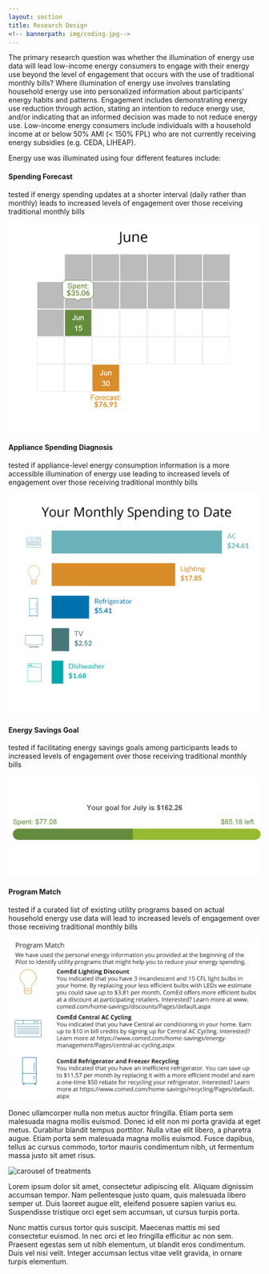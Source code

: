 ```yaml
---
layout: section
title: Research Design
<!-- bannerpath: img/coding.jpg-->
---
```


<p>The primary research question was whether the illumination of energy use data will lead low-income energy consumers to engage with their energy use beyond the level of engagement that occurs with the use of traditional monthly bills? Where illumination of energy use involves translating household energy use into personalized information about participants’ energy habits and patterns. Engagement includes demonstrating energy use reduction through action, stating an intention to reduce energy use, and/or indicating that an informed decision was made to not reduce energy use. Low-income energy consumers include individuals with a household income at or below 50% AMI (< 150% FPL) who are not currently receiving energy subsidies (e.g. CEDA, LIHEAP).</p>
<p>Energy use was illuminated using four different features include:</p>
<div class="row">
	<div class="col-sm-6">
		<h4>Spending Forecast</h4>
		 <p>tested if energy spending updates at a shorter interval (daily rather than monthly) leads to increased levels of engagement over those receiving traditional monthly bills</p>
	</div>
	<div class="col-sm-6">
		<img src="img/spending-forecast.jpg" class="img-responsive" alt="spending forecast">
	</div>
</div>
<div class="row">
	<div class="col-sm-6">
		<h4>Appliance Spending Diagnosis</h4>
		<p>tested if appliance-level energy consumption information is a more accessible illumination of energy use leading to increased levels of engagement over those receiving traditional monthly bills</p>
	</div>
	<div class="col-sm-6">
		<img src="img/appliance-diagnosis.jpg" class="img-responsive" alt="appliance spending diagnosis">
	</div>
</div>
<div class="row">
	<div class="col-sm-6">
		<h4>Energy Savings Goal</h4>
		<p>tested if facilitating energy savings goals among participants leads to increased levels of engagement over those receiving traditional monthly bills</p>
	</div>
	<div class="col-sm-6">
		<img src="img/goal-setting.png" class="img-responsive" alt="energy savings goal">
	</div>
</div>
<div class="row">
	<div class="col-sm-6">
		<h4>Program Match</h4>
		<p>tested if a curated list of existing utility programs based on actual household energy use data will lead to increased levels of engagement over those receiving traditional monthly bills</p>
	</div>
	<div class="col-sm-6">
		<img src="img/program-match.jpg" class="img-responsive" alt="program match">
	</div>
</div>

<p>Donec ullamcorper nulla non metus auctor fringilla. Etiam porta sem malesuada magna mollis euismod. Donec id elit non mi porta gravida at eget metus. Curabitur blandit tempus porttitor. Nulla vitae elit libero, a pharetra augue. Etiam porta sem malesuada magna mollis euismod. Fusce dapibus, tellus ac cursus commodo, tortor mauris condimentum nibh, ut fermentum massa justo sit amet risus.</p>

<img src="http://placehold.it/1000x550" alt="carousel of treatments" class="img-responsive">

<p>Lorem ipsum dolor sit amet, consectetur adipiscing elit. Aliquam dignissim accumsan tempor. Nam pellentesque justo quam, quis malesuada libero semper ut. Duis laoreet augue elit, eleifend posuere sapien varius eu. Suspendisse tristique orci eget sem accumsan, ut cursus turpis porta.</p>

<p>Nunc mattis cursus tortor quis suscipit. Maecenas mattis mi sed consectetur euismod. In nec orci et leo fringilla efficitur ac non sem. Praesent egestas sem ut nibh elementum, ut blandit eros condimentum. Duis vel nisi velit. Integer accumsan lectus vitae velit gravida, in ornare turpis elementum.</p>
